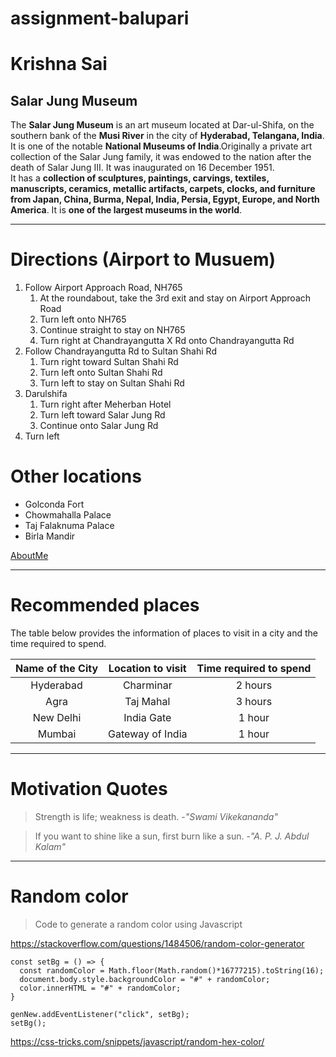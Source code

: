# assignment-balupari

# Krishna Sai
## Salar Jung Museum

The **Salar Jung Museum** is an art museum located at Dar-ul-Shifa, on the southern bank of the **Musi River** in the city of **Hyderabad, Telangana, India**. It is one of the notable **National Museums of India**.Originally a private art collection of the Salar Jung family, it was endowed to the nation after the death of Salar Jung III. It was inaugurated on 16 December 1951.<br>It has a **collection of sculptures, paintings, carvings, textiles, manuscripts, ceramics, metallic artifacts, carpets, clocks, and furniture from Japan, China, Burma, Nepal, India, Persia, Egypt, Europe, and North America**. It is **one of the largest museums in the world**.

***
# Directions (Airport to Musuem)
1. Follow Airport Approach Road, NH765
    1. At the roundabout, take the 3rd exit and stay on Airport Approach Road
    2. Turn left onto NH765
    3. Continue straight to stay on NH765
    4. Turn right at Chandrayangutta X Rd onto Chandrayangutta Rd
2. Follow Chandrayangutta Rd to Sultan Shahi Rd
    1. Turn right toward Sultan Shahi Rd
    2. Turn left onto Sultan Shahi Rd
    3. Turn left to stay on Sultan Shahi Rd
3. Darulshifa
    1. Turn right after Meherban Hotel
    2. Turn left toward Salar Jung Rd
    3. Continue onto Salar Jung Rd
4. Turn left

# Other locations
* Golconda Fort
* Chowmahalla Palace
* Taj Falaknuma Palace
* Birla Mandir

[AboutMe](AboutMe.md)

***
# Recommended places

The table below provides the information of places to visit in a city and the time required to spend.

|Name of the City|Location to visit|Time required to spend|
|:---:|:---:|:---:|
|Hyderabad|Charminar|2 hours|
|Agra|Taj Mahal|3 hours|
|New Delhi|India Gate|1 hour|
|Mumbai|Gateway of India|1 hour|

***

# Motivation Quotes

> Strength is life; weakness is death. -*"Swami Vikekananda"*

> If you want to shine like a sun, first burn like a sun. -*"A. P. J. Abdul Kalam"*

***
# Random color
> Code to generate a random color using Javascript

<https://stackoverflow.com/questions/1484506/random-color-generator>

```
const setBg = () => {
  const randomColor = Math.floor(Math.random()*16777215).toString(16);
  document.body.style.backgroundColor = "#" + randomColor;
  color.innerHTML = "#" + randomColor;
}

genNew.addEventListener("click", setBg);
setBg();
```
<https://css-tricks.com/snippets/javascript/random-hex-color/>
